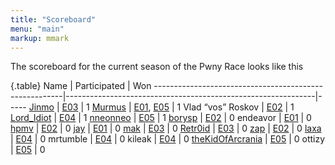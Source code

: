 ```yaml
---
title: "Scoreboard"
menu: "main"
markup: mmark
---
```


The scoreboard for the current season of the Pwny Race looks like this

{.table}
Name                                                   | Participated                                                 | Won
-------------------------------------------------------|--------------------------------------------------------------|-----
[Jinmo](https://twitter.com/jinmo123)                  |      [E03](/episodes/episode3/)                              |   1
[Murmus](https://twitter.com/MurmusCTF)                |      [E01](/episodes/episode1/), [E05](/episodes/episode5/)  |   1
Vlad “vos” Roskov                                      |      [E02](/episodes/episode2/)                              |   1
[Lord_Idiot](https://twitter.com/__lord_idiot)         |      [E04](/episodes/episode4/)                              |   1
[nneonneo](https://twitter.com/nneonneo)               |      [E05](/episodes/episode5/)                              |   1
[borysp](https://twitter.com/boryspop)                 |      [E02](/episodes/episode2/)                              |   0
endeavor                                               |      [E01](/episodes/episode1/)                              |   0
[hpmv](https://twitter.com/rchpmv)                     |      [E02](/episodes/episode2/)                              |   0
[jay](https://twitter.com/computerality)               |      [E01](/episodes/episode1/)                              |   0
[mak](https://twitter.com/maciekkotowicz)              |      [E03](/episodes/episode3/)                              |   0
[Retr0id](https://twitter.com/David3141593)            |      [E03](/episodes/episode3/)                              |   0
[zap](https://twitter.com/zap_rpisec)                  |      [E02](/episodes/episode2/)                              |   0
[laxa](https://twitter.com/l4x4)                       |      [E04](/episodes/episode4/)                              |   0
mrtumble                                               |      [E04](/episodes/episode4/)                              |   0
kileak                                                 |      [E04](/episodes/episode4/)                              |   0
[theKidOfArcrania](https://twitter.com/kidOfArcrania)  |      [E05](/episodes/episode5/)                              |   0
ottizy                                                 |      [E05](/episodes/episode5/)                              |   0
